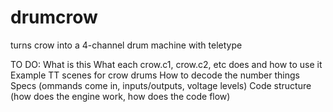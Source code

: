 # drumcrow
turns crow into a 4-channel drum machine with teletype

TO DO:
What is this
What each crow.c1, crow.c2, etc does and how to use it
Example TT scenes for crow drums
How to decode the number things
Specs (ommands come in, inputs/outputs, voltage levels)
Code structure (how does the engine work, how does the code flow)
